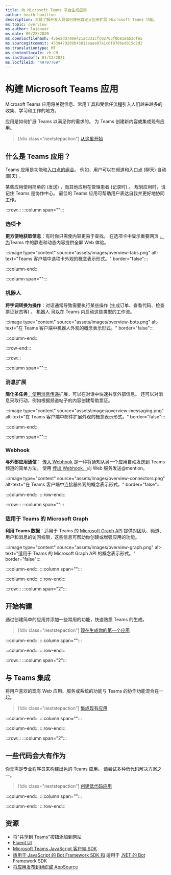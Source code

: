```yaml
---
title: 为 Microsoft Teams 平台生成应用
author: heath-hamilton
description: 大致了解开发人员如何使用自定义应用扩展 Microsoft Teams 功能。
ms.topic: overview
ms.author: lajanuar
ms.date: 09/22/2020
ms.openlocfilehash: 45be2dd7d0e421ac331cfc02703f0b81eab3dfe5
ms.sourcegitcommit: 4539479289b43812eaae07a1c0f878bed815d2d2
ms.translationtype: MT
ms.contentlocale: zh-CN
ms.lasthandoff: 01/12/2021
ms.locfileid: "49797769"
---
```

# <a name="build-apps-for-microsoft-teams"></a>构建 Microsoft Teams 应用

Microsoft Teams 应用将关键信息、常用工具和受信任流程引入人们越来越多的收集、学习和工作的地方。

应用是如何扩展 Teams 以满足你的需求的。 为 Teams 创建新内容或集成现有应用。

> [!div class="nextstepaction"]
> [从这里开始](build-your-first-app/build-first-app-overview.md)

## <a name="what-are-teams-apps"></a>什么是 Teams 应用？

Teams 应用是功能和[入口点](concepts/capabilities-overview.md)[的组合](concepts/extensibility-points.md)。 例如，用户可以在频道和入口点 (聊天) 自动 (聊天) 。 

某些应用使用简单的 (发送) ，而其他应用在管理患者 (记录时) 。 规划应用时，请记住 Teams 是协作中心。 最佳的 Teams 应用可帮助用户表达自我并更好地协同工作。

:::row:::
   :::column span="":::

### <a name="tabs"></a>选项卡

**更方便地获取信息**：有时你只需使内容更易于查找。 在选项卡中显示重要网页 [，为](tabs/what-are-tabs.md)Teams 中的静态和动态内容提供全屏 Web 体验。

:::image type="content" source="assets/images/overview-tabs.png" alt-text="Teams 客户端中选项卡外观的概念表示形式。" border="false":::

   :::column-end:::

   :::column span="":::

### <a name="bots"></a>机器人

**将字词转换为操作**：对话通常导致需要执行某些操作 (生成订单、查看代码、检查票证状态等) 。 机器人 [可以在](bots/what-are-bots.md) Teams 内启动这些类型的工作流。

:::image type="content" source="assets/images/overview-bots.png" alt-text="在 Teams 客户端中机器人外观的概念表示形式。" border="false":::

   :::column-end:::

:::row-end:::

:::row:::

   :::column span="":::

### <a name="messaging-extensions"></a>消息扩展

**简化多任务**[：使用消息传递](messaging-extensions/what-are-messaging-extensions.md)扩展，可以在对话中快速共享外部信息。 还可以对消息采取行动，例如根据频道帖子的内容创建帮助票证。

:::image type="content" source="assets\images\overview-messaging.png" alt-text="在 Teams 客户端中邮件扩展外观的概念表示形式。" border="false":::

   :::column-end:::

   :::column span="":::

### <a name="webhooks"></a>Webhook

**与外部应用通信**： [传入 Webhook](webhooks-and-connectors/what-are-webhooks-and-connectors.md#incoming-webhooks) 是一种将通知从另一个应用自动发送到 Teams 频道的简单方法。 使用 [传出 Webhook，](webhooks-and-connectors/what-are-webhooks-and-connectors.md#outgoing-webhooks)向 Web 服务发送@mention。

:::image type="content" source="assets/images/overview-connectors.png" alt-text="在 Teams 客户端中连接器外观的概念表示形式。" border="false":::

   :::column-end:::
:::row-end:::

:::row:::
   :::column span="":::

### <a name="microsoft-graph-for-teams"></a>适用于 Teams 的 Microsoft Graph

**利用 Teams 数据**：适用于 Teams 的 [Microsoft Graph API](https://docs.microsoft.com/graph/teams-concept-overview) 提供对团队、频道、用户和消息的访问权限，这些信息可帮助你创建或增强应用的功能。

:::image type="content" source="assets/images/overview-graph.png" alt-text="适用于 Teams 的 Microsoft Graph API 的概念表示形式。" border="false":::

   :::column-end:::
   :::column span="":::

   :::column-end:::
:::row-end:::

:::row:::
   :::column span="2":::

## <a name="start-building"></a>开始构建

   通过创建简单的应用并添加一些常用的功能，快速熟悉 Teams 的生成。

   > [!div class="nextstepaction"]
   > [现在生成你的第一个应用](build-your-first-app/build-first-app-overview.md)

   :::column-end:::
   :::column span="":::

   :::column-end:::
:::row-end:::

:::row:::
   :::column span="2":::

## <a name="integrate-with-teams"></a>与 Teams 集成

   将用户喜欢的现有 Web 应用、服务或系统的功能与 Teams 的协作功能混合在一起。

   > [!div class="nextstepaction"]
   > [集成现有应用](samples/integrating-web-apps.md)

   :::column-end:::
   :::column span="":::

   :::column-end:::
:::row-end:::

:::row:::
   :::column span="2":::

## <a name="a-little-code-goes-a-long-way"></a>一些代码会大有作为

   你无需是专业程序员来构建出色的 Teams 应用。 请尝试多种低代码解决方案之一。

   > [!div class="nextstepaction"]
   > [创建低代码应用](samples/teams-low-code-solutions.md)

   :::column-end:::
   :::column span="":::

   :::column-end:::
:::row-end:::

## <a name="resources"></a>资源

* [将"共享到 Teams"按钮添加到网站](concepts/build-and-test/share-to-teams.md)
* <a href="https://fluentsite.z22.web.core.windows.net/" target="_blank">Fluent UI</a>
* [Microsoft Teams JavaScript 客户端 SDK](https://docs.microsoft.com/javascript/api/@microsoft/teams-js/?view=msteams-client-js-latest&preserve-view=true)
* [适用于 JavaScript 的 Bot Framework SDK 和](https://github.com/Microsoft/botbuilder-js) 适用于 [.NET 的 Bot Framework SDK](https://github.com/Microsoft/botbuilder-dotnet/)
* [将应用发布到组织或 AppSource](concepts/deploy-and-publish/overview.md)
